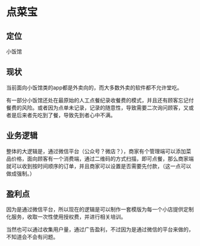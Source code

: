 # 点菜宝

## 定位

小饭馆

## 现状

当前面向小饭馆类的app都是外卖向的，而大多数外卖的软件都不允许堂吃。

有一部分小饭馆还处在最原始的人工点餐纪录收餐费的模式，并且还有顾客忘记付餐费的风险。或者因为点单未记录，记录的随意性，导致需要二次询问顾客，又或者是后来者先吃到了餐，导致先到者心中不满。

## 业务逻辑

整体的大逻辑是，通过微信平台（公众号？微店？），商家有个管理端可以添加菜品价格，面向顾客有一个消费端，通过二维码的方式扫描，即可点餐，那么商家端就可以收到按时间顺序的订单，并且商家可以设置是否需要先付款，（这一点可以做成强制。）

## 盈利点

因为是通过微信平台，所以现在的逻辑是可以制作一套模版为每一个小店提供定制化服务，收取一次性使用授权费，并进行相关培训。

当然也可以通过收集用户量，通过广告盈利，不过因为是通过微信的平台来做的，不知道会不会有问题。
